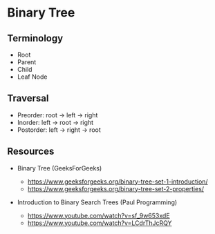 # Binary Tree

## Terminology

- Root
- Parent
- Child
- Leaf Node

## Traversal

- Preorder: root -> left -> right
- Inorder: left -> root -> right
- Postorder: left -> right -> root 

## Resources

- Binary Tree (GeeksForGeeks)
  - https://www.geeksforgeeks.org/binary-tree-set-1-introduction/
  - https://www.geeksforgeeks.org/binary-tree-set-2-properties/

- Introduction to Binary Search Trees (Paul Programming)
  - https://www.youtube.com/watch?v=sf_9w653xdE
  - https://www.youtube.com/watch?v=LCdrThJcRQY
